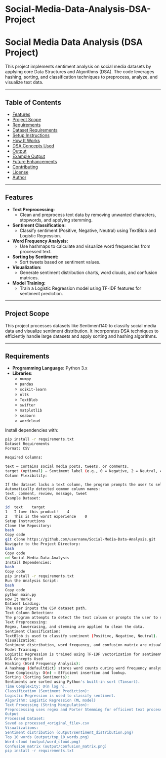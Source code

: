 # Social-Media-Data-Analysis-DSA-Project
# Social Media Data Analysis (DSA Project)  

This project implements sentiment analysis on social media datasets by applying core Data Structures and Algorithms (DSA). The code leverages hashing, sorting, and classification techniques to preprocess, analyze, and visualize text data.  

---

## Table of Contents  
- [Features](#features)  
- [Project Scope](#project-scope)  
- [Requirements](#requirements)  
- [Dataset Requirements](#dataset-requirements)  
- [Setup Instructions](#setup-instructions)  
- [How It Works](#how-it-works)  
- [DSA Concepts Used](#dsa-concepts-used)  
- [Output](#output)  
- [Example Output](#example-output)  
- [Future Enhancements](#future-enhancements)  
- [Contributing](#contributing)  
- [License](#license)  
- [Author](#author)  

---

## Features  
- **Text Preprocessing:**  
  - Clean and preprocess text data by removing unwanted characters, stopwords, and applying stemming.  
- **Sentiment Classification:**  
  - Classify sentiment (Positive, Negative, Neutral) using TextBlob and Logistic Regression.  
- **Word Frequency Analysis:**  
  - Use hashmaps to calculate and visualize word frequencies from processed text.  
- **Sorting by Sentiment:**  
  - Sort tweets based on sentiment values.  
- **Visualization:**  
  - Generate sentiment distribution charts, word clouds, and confusion matrices.  
- **Model Training:**  
  - Train a Logistic Regression model using TF-IDF features for sentiment prediction.  

---

## Project Scope  
This project processes datasets like Sentiment140 to classify social media data and visualize sentiment distribution. It incorporates DSA techniques to efficiently handle large datasets and apply sorting and hashing algorithms.  

---

## Requirements  
- **Programming Language:** Python 3.x  
- **Libraries:**  
  - `numpy`  
  - `pandas`  
  - `scikit-learn`  
  - `nltk`  
  - `TextBlob`  
  - `swifter`  
  - `matplotlib`  
  - `seaborn`  
  - `wordcloud`  

Install dependencies with:  
```bash  
pip install -r requirements.txt  
Dataset Requirements
Format: CSV

Required Columns:

text – Contains social media posts, tweets, or comments.
target (optional) – Sentiment label (e.g., 0 = Negative, 2 = Neutral, 4 = Positive).
Column Flexibility:

If the dataset lacks a text column, the program prompts the user to select one manually.
Automatically detected common column names:
text, comment, review, message, tweet
Example Dataset:

id	text	target
1	I love this product!	4
2	This is the worst experience	0
Setup Instructions
Clone the Repository:
bash
Copy code
git clone https://github.com/username/Social-Media-Data-Analysis.git  
Navigate to the Project Directory:
bash
Copy code
cd Social-Media-Data-Analysis  
Install Dependencies:
bash
Copy code
pip install -r requirements.txt  
Run the Analysis Script:
bash
Copy code
python main.py  
How It Works
Dataset Loading:
The user inputs the CSV dataset path.
Text Column Detection:
The program attempts to detect the text column or prompts the user to select it manually.
Text Preprocessing:
Regex, lowercasing, and stemming are applied to clean the data.
Sentiment Classification:
TextBlob is used to classify sentiment (Positive, Negative, Neutral).
Visualization:
Sentiment distribution, word frequency, and confusion matrix are visualized.
Model Training:
Logistic Regression is trained using TF-IDF vectorization for sentiment prediction.
DSA Concepts Used
Hashing (Word Frequency Analysis):
A hashmap (defaultdict) stores word counts during word frequency analysis.
Time Complexity: O(n) – Efficient insertion and lookup.
Sorting (Sorting Sentiments):
Sentiments are sorted using Python's built-in sort (Timsort).
Time Complexity: O(n log n).
Classification (Sentiment Prediction):
Logistic Regression is used to classify sentiment.
Algorithm: Logistic Regression (ML model)
Text Processing (String Manipulation):
Preprocessing uses regex and Porter Stemming for efficient text processing.
Output
Processed Dataset:
Saved as processed_<original_file>.csv
Visualizations:
Sentiment distribution (output/sentiment_distribution.png)
Top 10 words (output/top_10_words.png)
Word cloud (output/word_cloud.png)
Confusion matrix (output/confusion_matrix.png)
pip install -r requirements.txt  


